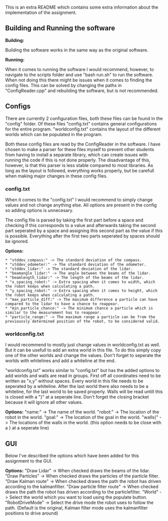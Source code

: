 This is an extra README which contains some extra information about the implementation of the assignment.


Building and Running the software
---------------------------------

**Building:**

Building the software works in the same way as the original software.

**Running:**

When it comes to running the software I would recommend, however, to navigate to the scripts folder and use "bash run.sh" 
to run the software. When not doing this there might be issues when it comes to finding the config files. This can be
solved by changing the paths in "ConfigReader.cpp" and rebuilding the software, but is not recommended.


Configs
-------

There are currently 2 configuration files, both these files can be found in the "config" folder. Of these files
"config.txt" contains general configurations for the entire program. "worldconfig.txt" contains the layout of the
different worlds which can be populated in the program.

Both these config files are read by the ConfigReader in the software. I have chosen to make a parser for these
files myself to prevent other students from having to install a separate library, which can create issues with
running the code if this is not done properly. The disadvantage of this, however, is that this parser is
less stable compared to most libraries. As long as the layout is followed, everything works properly, but be
carefull when making major changes in these config files.

### config.txt

When it comes to the "config.txt" I would recommend to simply change values and not change anything else. All options
are present in the config so adding options is unnecesary. 

The config file is parsed by taking the first part before a space and checking if this corresponds to a value and
afterwards taking the second part seperated by a space and assigning this second part as the value if this is
possible. Everything after the first two parts seperated by spaces should be ignored.

**Options:**

    * "stddev_compass:" -> The standard deviation of the compass.
    * "stddev_odometer:" -> The standard deviation of the odometer.
    * "stddev_lidar:" -> The standard deviation of the lidar.
    * "beamangle_lidar:" -> The angle between the beams of the lidar.
    * "beamlength_lidar:" -> The length of the beams of the lidar.
    * "x_spacing_robot:" -> Extra spacing when it comes to width, which the robot keeps when calculating a path.
    * "y_spacing_robot:" -> Extra spacing when it comes to height, which the robot keeps when calculating a path.
    * "max_particle_diff:" -> The maximum difference a particle can have compared to the lidar to have a chance to reappear.
    * "min_particle_chance:" -> The minimum chance a particle which is similar to the measurement has to reappear.
    * "particle_range:" -> The maximum range a particle can be from the previoussly determined position of the robot, to be considered valid.

### worldconfig.txt

I would recommend to mostly just change values in worldconfig.txt as well. But it can be usefull to add an extra world in this file.
To do this simply copy one of the other worlds and change the values. Don't forget to seperate the worlds with whitelines and
add a whiteline at the end.

"worldconfig.txt" works similar to "config.txt" but has the added options to add worlds and walls are read in groups.
First off all coordinates need to be written as "x,y" without spaces. Every world in this file needs to be seperated
by a whiteline. After the last world there also needs to be a whiteline, for the last world to be saved properly.
Walls will be read untill this is closed with a "}" at a seperate line. Don't forget the closing bracket because
it will ignore all other values.

**Options:**
    "name:" -> The name of the world.
    "robot:" -> The location of the robot in the world.
    "goal:" -> The location of the goal in the world.
    "walls{" -> The locations of the walls in the world. (this option needs to be close with a } at a seperate line)


GUI
---

Below I've described the options which have been added for this assignment to the GUI.

**Options:**
    "Draw Lidar" -> When checked draws the beams of the lidar.
    "Draw Particles" -> When checked draws the particles of the particle filter.
    "Draw Kalman route" -> When checked draws the path the robot has driven according to the kalmanfilter.
    "Draw particle filter route" -> When checked draws the path the robot has driven according to the particlefilter.
    "World" -> Select the world which you want to load using the populate button.
    "RobotDriveMode" -> Select the drive mode the robot uses to follow the path. (Default is the original, Kalman filter mode uses the kalmanfilter positions to drive around)
